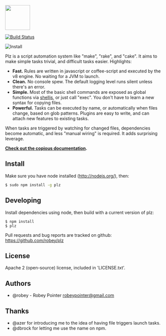 <img src="https://github.com/robey/plz/raw/master/docs/images/plz.png" width="80">

[![Build Status](https://travis-ci.org/robey/plz.png?branch=master)](https://travis-ci.org/robey/plz)

![Install](https://nodei.co/npm/plz.png?compact=1)

Plz is a script automation system like "make", "rake", and "cake". It aims to make simple tasks trivial, and difficult tasks easier. Highlights:

- **Fast.** Rules are written in javascript or coffee-script and executed by the v8 engine. No waiting for a JVM to launch.
- **Clean.** No console spew. The default logging level runs silent unless there's an error.
- **Simple.** Most of the basic shell commands are exposed as global functions via [shelljs](https://github.com/arturadib/shelljs), or just call "exec". You don't have to learn a new syntax for copying files.
- **Powerful.** Tasks can be executed by name, or automatically when files change, based on glob patterns. Plugins are easy to write, and can attach new features to existing tasks.

When tasks are triggered by watching for changed files, dependencies become automatic, and less "manual wiring" is required. It adds surprising leverage.

**[Check out the copious documentation](http://robey.github.io/plz/articles/what-is-it.html).**


Install
-------

Make sure you have node installed (http://nodejs.org/), then:

```sh
$ sudo npm install -g plz
```


Developing
----------

Install dependencies using node, then build with a current version of plz:

    $ npm install
    $ plz

Pull requests and bug reports are tracked on github:
https://github.com/robey/plz


License
-------

Apache 2 (open-source) license, included in 'LICENSE.txt'.


Authors
-------

- @robey - Robey Pointer <robeypointer@gmail.com>


Thanks
------

- @azer for introducing me to the idea of having file triggers launch tasks.
- @dbrock for letting me use the name on npm.
